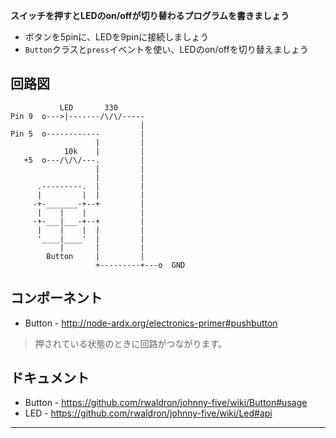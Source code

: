 __スイッチを押すとLEDのon/offが切り替わるプログラムを書きましょう__

* ボタンを5pinに、LEDを9pinに接続しましょう
* `Button`クラスと`press`イベントを使い、LEDのon/offを切り替えましょう

## 回路図

```
           LED       330
Pin 9  o--->|-------/\/\/-----
                             |
Pin 5  o------------         |
                   |         |
            10k    |         |
   +5  o---/\/\/---.         |
                   |         |
                   |         |
      .---------.  |         |
      |         |  |         |
     -+-_______-+--+         |
      |    |    |            |
     -+-___|___-+--+         |
      |    |    |  |         |
      '____|____'  |         |
           |       |         |
        Button     |         |
                   +---------+---o  GND
```

## コンポーネント

- Button - http://node-ardx.org/electronics-primer#pushbutton

> 押されている状態のときに回路がつながります。

## ドキュメント

- Button - https://github.com/rwaldron/johnny-five/wiki/Button#usage
- LED - https://github.com/rwaldron/johnny-five/wiki/Led#api

---
